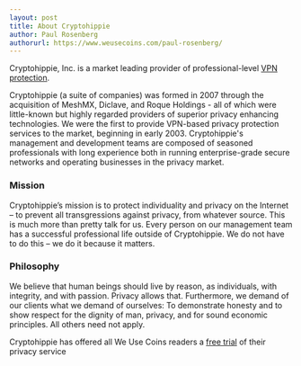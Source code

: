 ```yaml
---
layout: post
title: About Cryptohippie
author: Paul Rosenberg
authorurl: https://www.weusecoins.com/paul-rosenberg/
---
```

Cryptohippie, Inc. is a market leading provider of professional-level <a href="/bitcoin-vpns/">VPN protection</a>. 

Cryptohippie (a suite of companies) was formed in 2007 through the acquisition of MeshMX, Diclave, and Roque Holdings - all of which were little-known but highly regarded providers of superior privacy enhancing technologies. We were the first to provide VPN-based privacy protection services to the market, beginning in early 2003. Cryptohippie's management and development teams are composed of seasoned professionals with long experience both in running enterprise-grade secure networks and operating businesses in the privacy market. 

### Mission

Cryptohippie’s mission is to protect individuality and privacy on the Internet – to prevent all transgressions against privacy, from whatever source. This is much more than pretty talk for us. Every person on our management team has a successful professional life outside of Cryptohippie. We do not have to do this – we do it because it matters. 

### Philosophy

We believe that human beings should live by reason, as individuals, with integrity, and with passion. Privacy allows that. Furthermore, we demand of our clients what we demand of ourselves: To demonstrate honesty and to show respect for the dignity of man, privacy, and for sound economic principles. All others need not apply. 

Cryptohippie  has offered all We Use Coins readers a <a href="https://secure.cryptohippie.com/weusecoins.php">free trial</a> of their privacy service
